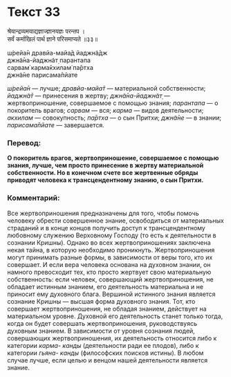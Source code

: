 # Текст 33

श्रेयान्द्रव्यमयाद्यज्ञाज्ज्ञानयज्ञः परन्तप ।  
सर्वं कर्माखिलं पार्थ ज्ञाने परिसमाप्यते ॥३३॥

ш́рейа̄н дравйа-майа̄д йаджн̃а̄дж  
джн̃а̄на-йаджн̃ат̣ парантапа  
сарвам̇ карма̄кхилам̇ па̄ртха  
джн̃а̄не парисама̄пйате

_ш́рейа̄н_ — лучше; _дравйа-майа̄т_ — материальной собственности; _йаджн̃а̄т_ — принесения в жертву; _джн̃а̄на-йаджн̃ат̣_ — жертвоприношение, совершаемое с помощью знания; _парантапа_ — о покоритель врагов; _сарвам_ — вся; _карма_ — видов деятельности; _акхилам_ — совокупность; _па̄ртха_ — о сын Притхи; _джн̃а̄не_ — в знании; _парисама̄пйате_ — завершается.

### Перевод:

**О покоритель врагов, жертвоприношение, совершаемое с помощью знания, лучше, чем просто принесение в жертву материальной собственности. Но в конечном счете все жертвенные обряды приводят человека к трансцендентному знанию, о сын Притхи.**

### Комментарий:

Все жертвоприношения предназначены для того, чтобы помочь человеку обрести совершенное знание, освободиться от материальных страданий и в конце концов получить доступ к трансцендентному любовному служению Верховному Господу (то есть к деятельности в сознании Кришны). Однако во всех жертвоприношениях заключена некая тайна, в которую необходимо проникнуть. Жертвоприношения могут принимать разные формы, в зависимости от веры того, кто их совершает. И если вера человека основана на духовном знании, он намного превосходит тех, кто просто жертвует свою материальную собственность: если человек, совершающий жертвоприношения, не обладает истинным знанием, его деятельность материальна и не приносит ему духовного блага. Вершиной истинного знания является сознание Кришны — высшая форма духовного знания. Тот, кто совершает жертвоприношения, не обладая знанием, действует на материальном уровне. Духовной его деятельность станет только тогда, когда он будет совершать жертвоприношения, руководствуясь духовным знанием. В зависимости от уровня сознания людей, совершающих жертвоприношения, их деятельность относится либо к категории _карма- канды_ (деятельности ради ее плодов), либо к категории _гьяна- канды_ (философских поисков истины). В любом случае лучше, если целью и венцом нашей деятельности является знание.
